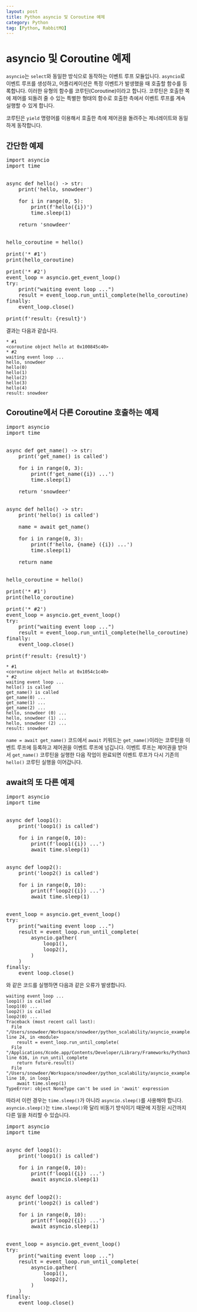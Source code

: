 ```yaml
---
layout: post
title: Python asyncio 및 Coroutine 예제
category: Python
tag: [Python, RabbitMQ]
---
```


# asyncio 및 Coroutine 예제

`asyncio`는 `select`와 동일한 방식으로 동작하는 이벤트 루프 모듈입니다. 
`asyncio`로 이벤트 루프를 생성하고, 어플리케이션은 특정 이벤트가 발생했을 때 호출할 함수를 등록합니다.
이러한 유형의 함수를 코루틴(Coroutine)이라고 합니다. 코루틴은 호출한 쪽에 제어를 되돌려 줄 수 있는
특별한 형태의 함수로 호출한 측에서 이벤트 루프를 계속 실행할 수 있게 합니다. 

코루틴은 `yield` 명령어를 이용해서 호출한 측에 제어권을 돌려주는 제너레이트와 동일하게 동작합니다.

## 간단한 예제

<pre class="prettyprint">
import asyncio
import time


async def hello() -> str:
    print('hello, snowdeer')

    for i in range(0, 5):
        print(f'hello({i})')
        time.sleep(1)

    return 'snowdeer'


hello_coroutine = hello()

print('* #1')
print(hello_coroutine)

print('* #2')
event_loop = asyncio.get_event_loop()
try:
    print("waiting event loop ...")
    result = event_loop.run_until_complete(hello_coroutine)
finally:
    event_loop.close()

print(f'result: {result}')
</pre>

결과는 다음과 같습니다.

```
* #1
<coroutine object hello at 0x100845c40>
* #2
waiting event loop ...
hello, snowdeer
hello(0)
hello(1)
hello(2)
hello(3)
hello(4)
result: snowdeer
```

## Coroutine에서 다른 Coroutine 호출하는 예제

<pre class="prettyprint">
import asyncio
import time


async def get_name() -> str:
    print('get_name() is called')

    for i in range(0, 3):
        print(f'get_name({i}) ...')
        time.sleep(1)

    return 'snowdeer'


async def hello() -> str:
    print('hello() is called')

    name = await get_name()

    for i in range(0, 3):
        print(f'hello, {name} ({i}) ...')
        time.sleep(1)

    return name


hello_coroutine = hello()

print('* #1')
print(hello_coroutine)

print('* #2')
event_loop = asyncio.get_event_loop()
try:
    print("waiting event loop ...")
    result = event_loop.run_until_complete(hello_coroutine)
finally:
    event_loop.close()

print(f'result: {result}')
</pre>

```
* #1
<coroutine object hello at 0x1054c1c40>
* #2
waiting event loop ...
hello() is called
get_name() is called
get_name(0) ...
get_name(1) ...
get_name(2) ...
hello, snowdeer (0) ...
hello, snowdeer (1) ...
hello, snowdeer (2) ...
result: snowdeer
```

`name = await get_name()` 코드에서 `await` 키워드는 `get_name()`이라는 코루틴을 이벤트 루프에 등록하고 
제어권을 이벤트 루프에 넘깁니다. 이벤트 루프는 제어권을 받아서 `get_name()` 코루틴을 실행한 다음 작업이 완료되면
이벤트 루프가 다시 기존의 `hello()` 코루틴 실행을 이어갑니다.

## await의 또 다른 예제

<pre class="prettyprint">
import asyncio
import time


async def loop1():
    print('loop1() is called')

    for i in range(0, 10):
        print(f'loop1({i}) ...')
        await time.sleep(1)


async def loop2():
    print('loop2() is called')

    for i in range(0, 10):
        print(f'loop2({i}) ...')
        await time.sleep(1)


event_loop = asyncio.get_event_loop()
try:
    print("waiting event loop ...")
    result = event_loop.run_until_complete(
        asyncio.gather(
            loop1(),
            loop2(),
        )
    )
finally:
    event_loop.close()
</pre>

와 같은 코드를 실행하면 다음과 같은 오류가 발생합니다.

```
waiting event loop ...
loop1() is called
loop1(0) ...
loop2() is called
loop2(0) ...
Traceback (most recent call last):
  File "/Users/snowdeer/Workspace/snowdeer/python_scalability/asyncio_example.py", line 24, in <module>
    result = event_loop.run_until_complete(
  File "/Applications/Xcode.app/Contents/Developer/Library/Frameworks/Python3.framework/Versions/3.8/lib/python3.8/asyncio/base_events.py", line 616, in run_until_complete
    return future.result()
  File "/Users/snowdeer/Workspace/snowdeer/python_scalability/asyncio_example.py", line 10, in loop1
    await time.sleep(1)
TypeError: object NoneType can't be used in 'await' expression
```

따라서 이런 경우는 `time.sleep()`가 아니라 `asyncio.sleep()`를 사용해야 합니다.
`asyncio.sleep()`는 `time.sleep()`와 달리 비동기 방식이기 때문에 지정된 시간까지 다른 일을 처리할 수 있습니다.

<pre class="prettyprint">
import asyncio
import time


async def loop1():
    print('loop1() is called')

    for i in range(0, 10):
        print(f'loop1({i}) ...')
        await asyncio.sleep(1)


async def loop2():
    print('loop2() is called')

    for i in range(0, 10):
        print(f'loop2({i}) ...')
        await asyncio.sleep(1)


event_loop = asyncio.get_event_loop()
try:
    print("waiting event loop ...")
    result = event_loop.run_until_complete(
        asyncio.gather(
            loop1(),
            loop2(),
        )
    )
finally:
    event_loop.close()
</pre>